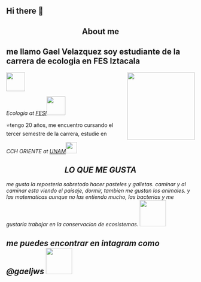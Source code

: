 ## Hi there 👋
<h2 align="center">About me</h2>

## me llamo Gael Velazquez soy estudiante de la carrera de ecologia en FES Iztacala 
  <img src="https://media.giphy.com/media/mGcNjsfWAjY5AEZNw6/giphy.gif" width="50"></h2>
<img align='right' src="https://i.pinimg.com/originals/7c/e9/e3/7ce9e34927261d3b035090cac779fec5.gif" width="180">
<p><em>Ecologia  at <a href="https://Ecologia.iztacala.unam.mx/">FESI</a><img src="https://encrypted-tbn0.gstatic.com/images?q=tbn:ANd9GcTWb27I3j41zHZT7Dt5m6t1pEyWg6pOFPBhJQ&s" width="50">
</em></p>
⭐tengo 20 años, me encuentro cursando el tercer semestre de la carrera,
estudie en <p><em>CCH ORIENTE  at <a href="https://www.cch-oriente.unam.mx//">UNAM</a><img src="https://www.cch-oriente.unam.mx/images/logos/print/cch-ote-bi.png" width="30">
<h2 align="center">LO QUE ME GUSTA</h2> 
me gusta la reposteria sobretodo hacer pasteles y galletas. caminar y al caminar esta viendo el paisaje, dormir, tambien me gustan los animales. y las matematicas aunque  no las entiendo mucho, las bacterias y me gustaria trabajar en  la conservacion de ecosistemas. <img src="https://i.pinimg.com/originals/c2/10/f0/c210f01a84e6f750a4596ed238a8a09e.gif"width="70"></h2>




  ## me puedes encontrar en   intagram como @gaeljws <img src="https://i.pinimg.com/originals/a9/fb/d4/a9fbd437bf2255bf60b6bff1fabf4bed.gif" width="70"></h2>
  
  
  




<!--
**gaelrivera23/gaelrivera23** is a ✨ _special_ ✨ repository because its `README.md` (this file) appears on your GitHub profile.

Here are some ideas to get you started:

- 🔭 I’m currently working on ...
- 🌱 I’m currently learning ...
- 👯 I’m looking to collaborate on ...
- 🤔 I’m looking for help with ...
- 💬 Ask me about ...
- 📫 How to reach me: ...
- 😄 Pronouns: ...
- ⚡ Fun fact: ...
-->
